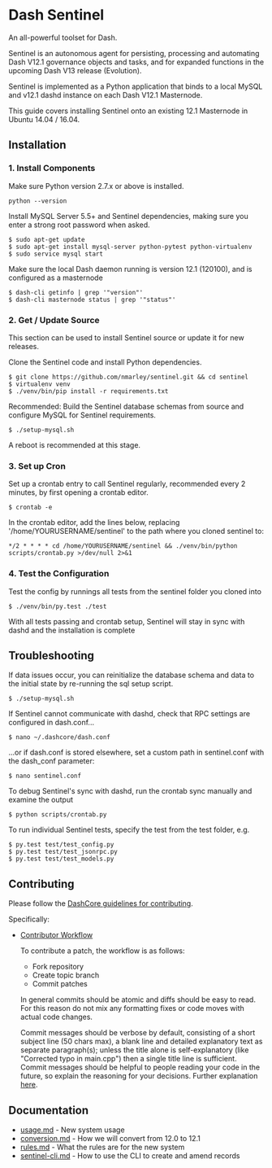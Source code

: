 # Dash Sentinel

An all-powerful toolset for Dash.

Sentinel is an autonomous agent for persisting, processing and automating Dash V12.1 governance objects and tasks, and for expanded functions in the upcoming Dash V13 release (Evolution).

Sentinel is implemented as a Python application that binds to a local MySQL and v12.1 dashd instance on each Dash V12.1 Masternode.

This guide covers installing Sentinel onto an existing 12.1 Masternode in Ubuntu 14.04 / 16.04.

## Installation

### 1. Install Components

Make sure Python version 2.7.x or above is installed.

    python --version

Install MySQL Server 5.5+ and Sentinel dependencies, making sure you enter a strong root password when asked.

    $ sudo apt-get update
    $ sudo apt-get install mysql-server python-pytest python-virtualenv
    $ sudo service mysql start

Make sure the local Dash daemon running is version 12.1 (120100), and is configured as a masternode

    $ dash-cli getinfo | grep '"version"'
    $ dash-cli masternode status | grep '"status"'

### 2. Get / Update Source

This section can be used to install Sentinel source or update it for new releases.

Clone the Sentinel code and install Python dependencies.

    $ git clone https://github.com/nmarley/sentinel.git && cd sentinel
    $ virtualenv venv
    $ ./venv/bin/pip install -r requirements.txt

Recommended: Build the Sentinel database schemas from source and configure MySQL for Sentinel requirements.

    $ ./setup-mysql.sh

A reboot is recommended at this stage.

### 3. Set up Cron

Set up a crontab entry to call Sentinel regularly, recommended every 2 minutes, by first opening a crontab editor.

    $ crontab -e

In the crontab editor, add the lines below, replacing '/home/YOURUSERNAME/sentinel' to the path where you cloned sentinel to:

    */2 * * * * cd /home/YOURUSERNAME/sentinel && ./venv/bin/python scripts/crontab.py >/dev/null 2>&1

### 4. Test the Configuration

Test the config by runnings all tests from the sentinel folder you cloned into

    $ ./venv/bin/py.test ./test

With all tests passing and crontab setup, Sentinel will stay in sync with dashd and the installation is complete

## Troubleshooting

If data issues occur, you can reinitialize the database schema and data to the initial state by re-running the sql setup script.

    $ ./setup-mysql.sh

If Sentinel cannot communicate with dashd, check that RPC settings are configured in dash.conf...

    $ nano ~/.dashcore/dash.conf

...or if dash.conf is stored elsewhere, set a custom path in sentinel.conf with the dash\_conf parameter:

    $ nano sentinel.conf

To debug Sentinel's sync with dashd, run the crontab sync manually and examine the output

    $ python scripts/crontab.py

To run individual Sentinel tests, specify the test from the test folder, e.g.

    $ py.test test/test_config.py
    $ py.test test/test_jsonrpc.py
    $ py.test test/test_models.py

## Contributing

Please follow the [DashCore guidelines for contributing](https://github.com/dashpay/dash/blob/v0.12.1.x/CONTRIBUTING.md).

Specifically:

* [Contributor Workflow](https://github.com/dashpay/dash/blob/v0.12.1.x/CONTRIBUTING.md#contributor-workflow)

    To contribute a patch, the workflow is as follows:

    * Fork repository
    * Create topic branch
    * Commit patches

    In general commits should be atomic and diffs should be easy to read. For this reason do not mix any formatting fixes or code moves with actual code changes.

    Commit messages should be verbose by default, consisting of a short subject line (50 chars max), a blank line and detailed explanatory text as separate paragraph(s); unless the title alone is self-explanatory (like "Corrected typo in main.cpp") then a single title line is sufficient. Commit messages should be helpful to people reading your code in the future, so explain the reasoning for your decisions. Further explanation [here](http://chris.beams.io/posts/git-commit/).

## Documentation

- [usage.md](docs/usage.md) - New system usage
- [conversion.md](docs/conversion.md) - How we will convert from 12.0 to 12.1
- [rules.md](docs/rules.md) - What the rules are for the new system
- [sentinel-cli.md](docs/sentinel-cli.md) - How to use the CLI to create and amend records
